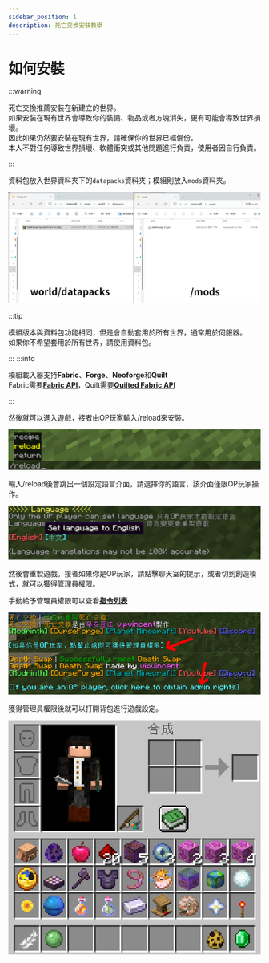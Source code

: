 ```yaml
---
sidebar_position: 1
description: 死亡交換安裝教學
---
```


# 如何安裝

:::warning

死亡交換推薦安裝在新建立的世界。  
如果安裝在現有世界會導致你的裝備、物品或者方塊消失，更有可能會導致世界損壞。  
因此如果仍然要安裝在現有世界，請確保你的世界已經備份。  
本人不對任何導致世界損壞、軟體衝突或其他問題進行負責，使用者因自行負責。  

:::


資料包放入世界資料夾下的`datapacks`資料夾；模組則放入`mods`資料夾。

![folder](./img/folder.png)

:::tip

模組版本與資料包功能相同，但是會自動套用於所有世界，通常用於伺服器。  
如果你不希望套用於所有世界，請使用資料包。  

:::
:::info

模組載入器支持**Fabric**、**Forge**、**Neoforge**和**Quilt**  
Fabric需要[**Fabric API**](https://modrinth.com/mod/fabric-api)，Quilt需要[**Quilted Fabric API**](https://modrinth.com/mod/qsl)

:::

然後就可以進入遊戲，接者由OP玩家輸入/reload來安裝。

![reload](./img/reload.png)


輸入/reload後會跳出一個設定語言介面，請選擇你的語言，該介面僅限OP玩家操作。

![language](./img/language_menu.png)

然後會重製遊戲。接者如果你是OP玩家，請點擊聊天室的提示，或者切到創造模式，就可以獲得管理員權限。

手動給予管理員權限可以查看[**指令列表**](./command#tag-add-admin)

![reset](./img/reset.png)

獲得管理員權限後就可以打開背包進行遊戲設定。

![setting](./img/setting.png)